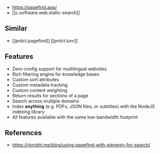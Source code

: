 
- https://pagefind.app/
- [[c.software.web.static-search]]

## Similar

- [[prdct.pagefind]] [[prdct.lunr]]

## Features

-   Zero-config support for multilingual websites
-   Rich filtering engine for knowledge bases
-   Custom sort attributes
-   Custom metadata tracking
-   Custom content weighting
-   Return results for sections of a page
-   Search across multiple domains
-   Index **anything** (e.g. PDFs, JSON files, or subtitles) with the NodeJS indexing library
-   All features available with the same low-bandwidth footprint

## References

- https://rknight.me/blog/using-pagefind-with-eleventy-for-search/